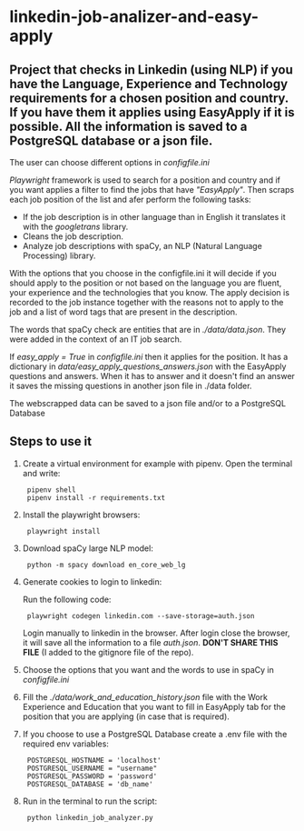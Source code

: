 # linkedin-job-analizer-and-easy-apply

## Project that checks in Linkedin (using NLP) if you have the Language, Experience and Technology requirements for a chosen position and country. If you have them it applies using EasyApply if it is possible. All the information is saved to a PostgreSQL database or a json file.

The user can choose different options in *configfile.ini* 

*Playwright* framework is used to search for a position and country and if you want applies a filter to find the jobs that have *"EasyApply"*. Then scraps each job position of the list and afer perform the following tasks:
- If the job description is in other language than in English it translates it with the *googletrans* library.
- Cleans the job description.
- Analyze job descriptions with spaCy, an NLP (Natural Language Processing) library.

With the options that you choose in the configfile.ini it will decide if you should apply to the position or not based on the language you are fluent, your experience and the technologies that you know.
The apply decision is recorded to the job instance together with the reasons not to apply to the job and a list of word tags that are present in the description.

The words that spaCy check are entities that are in *./data/data.json*. They were added in the context of an IT job search.

If *easy_apply = True* in *configfile.ini* then it applies for the position. It has a dictionary in *data/easy_apply_questions_answers.json* with the EasyApply questions and answers. When it has to answer and it doesn't find an answer it saves the missing questions in another json file in ./data folder.

The webscrapped data can be saved to a json file and/or to a PostgreSQL Database

## Steps to use it

1. Create a virtual environment for example with pipenv. Open the terminal and write:

        pipenv shell
        pipenv install -r requirements.txt

2. Install the playwright browsers:

        playwright install

3. Download spaCy large NLP model:

        python -m spacy download en_core_web_lg 

4. Generate cookies to login to linkedin:

    Run the following code:

        playwright codegen linkedin.com --save-storage=auth.json

    Login manually to linkedin in the browser. After login close the browser, it will save all the information to a file *auth.json*. **DON'T SHARE THIS FILE** (I added to the gitignore file of the repo).

5. Choose the options that you want and the words to use in spaCy in *configfile.ini*

6. Fill the *./data/work_and_education_history.json* file with the Work Experience and Education that you want to fill in EasyApply tab for the position that you are applying (in case that is required).

7. If you choose to use a PostgreSQL Database create a .env file with the required env variables:

        POSTGRESQL_HOSTNAME = 'localhost'
        POSTGRESQL_USERNAME = "username"
        POSTGRESQL_PASSWORD = 'password'
        POSTGRESQL_DATABASE = 'db_name'

8. Run in the terminal to run the script:

        python linkedin_job_analyzer.py